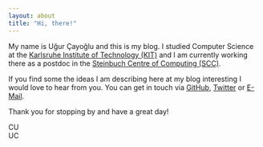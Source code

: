 ```yaml
---
layout: about
title: "Hi, there!"
---
```

My name is Uğur Çayoğlu and this is my blog. I studied Computer Science at
the [Karlsruhe Institute of Technology (KIT)](https://www.kit.edu) and I am currently working
there as a postdoc in the [Steinbuch Centre of Computing (SCC)](https://scc.kit.edu).

If you find some the ideas I am describing here at my blog interesting I would
love to hear from you. You can get in touch via [GitHub](https://www.github.com/ucyo), [Twitter](https://www.twitter.com/_ucyo_) or [E-Mail](mailto:ugur.cayoglu@gmail.com).

Thank you for stopping by and have a great day!

CU <br>
UC
